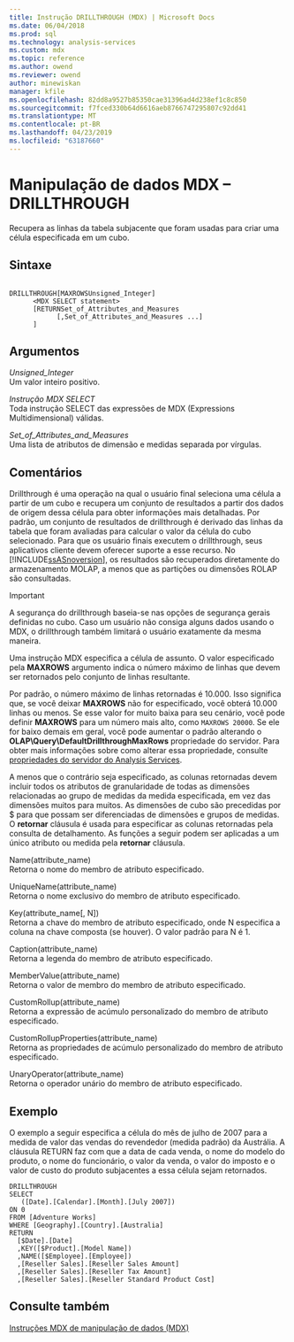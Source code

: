 ```yaml
---
title: Instrução DRILLTHROUGH (MDX) | Microsoft Docs
ms.date: 06/04/2018
ms.prod: sql
ms.technology: analysis-services
ms.custom: mdx
ms.topic: reference
ms.author: owend
ms.reviewer: owend
author: minewiskan
manager: kfile
ms.openlocfilehash: 82dd8a9527b85350cae31396ad4d238ef1c8c850
ms.sourcegitcommit: f7fced330b64d6616aeb8766747295807c92dd41
ms.translationtype: MT
ms.contentlocale: pt-BR
ms.lasthandoff: 04/23/2019
ms.locfileid: "63187660"
---
```

# <a name="mdx-data-manipulation---drillthrough"></a>Manipulação de dados MDX – DRILLTHROUGH


  Recupera as linhas da tabela subjacente que foram usadas para criar uma célula especificada em um cubo.  
  
## <a name="syntax"></a>Sintaxe  
  
```  
  
DRILLTHROUGH[MAXROWSUnsigned_Integer]   
      <MDX SELECT statement>   
      [RETURNSet_of_Attributes_and_Measures   
            [,Set_of_Attributes_and_Measures ...]  
      ]  
```  
  
## <a name="arguments"></a>Argumentos  
 *Unsigned_Integer*  
 Um valor inteiro positivo.  
  
 *Instrução MDX SELECT*  
 Toda instrução SELECT das expressões de MDX (Expressions Multidimensional) válidas.  
  
 *Set_of_Attributes_and_Measures*  
 Uma lista de atributos de dimensão e medidas separada por vírgulas.  
  
## <a name="remarks"></a>Comentários  
 Drillthrough é uma operação na qual o usuário final seleciona uma célula a partir de um cubo e recupera um conjunto de resultados a partir dos dados de origem dessa célula para obter informações mais detalhadas. Por padrão, um conjunto de resultados de drillthrough é derivado das linhas da tabela que foram avaliadas para calcular o valor da célula do cubo selecionado. Para que os usuário finais executem o drillthrough, seus aplicativos cliente devem oferecer suporte a esse recurso. No [!INCLUDE[ssASnoversion](../includes/ssasnoversion-md.md)], os resultados são recuperados diretamente do armazenamento MOLAP, a menos que as partições ou dimensões ROLAP são consultadas.  
  
> [!IMPORTANT]  
>  A segurança do drillthrough baseia-se nas opções de segurança gerais definidas no cubo. Caso um usuário não consiga alguns dados usando o MDX, o drillthrough também limitará o usuário exatamente da mesma maneira.  
  
 Uma instrução MDX especifica a célula de assunto. O valor especificado pela **MAXROWS** argumento indica o número máximo de linhas que devem ser retornados pelo conjunto de linhas resultante.  
  
 Por padrão, o número máximo de linhas retornadas é 10.000. Isso significa que, se você deixar **MAXROWS** não for especificado, você obterá 10.000 linhas ou menos. Se esse valor for muito baixa para seu cenário, você pode definir **MAXROWS** para um número mais alto, como `MAXROWS 20000`. Se ele for baixo demais em geral, você pode aumentar o padrão alterando o **OLAP\Query\DefaultDrillthroughMaxRows** propriedade do servidor. Para obter mais informações sobre como alterar essa propriedade, consulte [propriedades do servidor do Analysis Services](../analysis-services/server-properties/server-properties-in-analysis-services.md).  
  
 A menos que o contrário seja especificado, as colunas retornadas devem incluir todos os atributos de granularidade de todas as dimensões relacionadas ao grupo de medidas da medida especificada, em vez das dimensões muitos para muitos. As dimensões de cubo são precedidas por $ para que possam ser diferenciadas de dimensões e grupos de medidas. O **retornar** cláusula é usada para especificar as colunas retornadas pela consulta de detalhamento. As funções a seguir podem ser aplicadas a um único atributo ou medida pela **retornar** cláusula.  
  
 Name(attribute_name)  
 Retorna o nome do membro de atributo especificado.  
  
 UniqueName(attribute_name)  
 Retorna o nome exclusivo do membro de atributo especificado.  
  
 Key(attribute_name[, N])  
 Retorna a chave do membro de atributo especificado, onde N especifica a coluna na chave composta (se houver). O valor padrão para N é 1.  
  
 Caption(attribute_name)  
 Retorna a legenda do membro de atributo especificado.  
  
 MemberValue(attribute_name)  
 Retorna o valor de membro do membro de atributo especificado.  
  
 CustomRollup(attribute_name)  
 Retorna a expressão de acúmulo personalizado do membro de atributo especificado.  
  
 CustomRollupProperties(attribute_name)  
 Retorna as propriedades de acúmulo personalizado do membro de atributo especificado.  
  
 UnaryOperator(attribute_name)  
 Retorna o operador unário do membro de atributo especificado.  
  
## <a name="example"></a>Exemplo  
 O exemplo a seguir especifica a célula do mês de julho de 2007 para a medida de valor das vendas do revendedor (medida padrão) da Austrália. A cláusula RETURN faz com que a data de cada venda, o nome do modelo do produto, o nome do funcionário, o valor da venda, o valor do imposto e o valor de custo do produto subjacentes a essa célula sejam retornados.  
  
```  
DRILLTHROUGH  
SELECT  
   ([Date].[Calendar].[Month].[July 2007])  
ON 0   
FROM [Adventure Works]  
WHERE [Geography].[Country].[Australia]  
RETURN   
  [$Date].[Date]  
  ,KEY([$Product].[Model Name])  
  ,NAME([$Employee].[Employee])  
  ,[Reseller Sales].[Reseller Sales Amount]  
  ,[Reseller Sales].[Reseller Tax Amount]  
  ,[Reseller Sales].[Reseller Standard Product Cost]  
```  
  
## <a name="see-also"></a>Consulte também  
 [Instruções MDX de manipulação de dados &#40;MDX&#41;](../mdx/mdx-data-manipulation-statements-mdx.md)  
  
  
